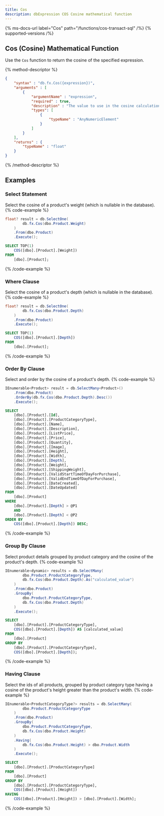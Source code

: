 ```yaml
---
title: Cos
description: dbExpression COS Cosine mathematical function
---
```


{% ms-docs-url label="Cos" path="/functions/cos-transact-sql" /%}
{% supported-versions /%}

## Cos (Cosine) Mathematical Function

Use the `Cos` function to return the cosine of the specified expression.

{% method-descriptor %}
```json
{
    "syntax" : "db.fx.Cos({expression})",
    "arguments" : [
        {
            "argumentName" : "expression",
            "required" : true, 
            "description" : "The value to use in the cosine calculation.",
            "types": [
                { 
                    "typeName" : "AnyNumericElement"
                }
            ]
        }
    ],
	"returns" : {
		"typeName" : "float"
	}
}
```
{% /method-descriptor %}

## Examples
### Select Statement
Select the cosine of a product's weight (which is nullable in the database).
{% code-example %}
```csharp
float? result = db.SelectOne(
        db.fx.Cos(dbo.Product.Weight)
    )
    .From(dbo.Product)
    .Execute();
```
```sql
SELECT TOP(1)
	COS([dbo].[Product].[Weight])
FROM
	[dbo].[Product];
```
{% /code-example %}

### Where Clause
Select the cosine of a product's depth (which is nullable in the database).
{% code-example %}
```csharp
float? result = db.SelectOne(
        db.fx.Cos(dbo.Product.Depth)
    )
    .From(dbo.Product)
    .Execute();
```
```sql
SELECT TOP(1)
	COS([dbo].[Product].[Depth])
FROM
	[dbo].[Product];
```
{% /code-example %}

### Order By Clause
Select and order by the cosine of a product's depth.
{% code-example %}
```csharp
IEnumerable<Product> result = db.SelectMany<Product>()
    .From(dbo.Product)
    .OrderBy(db.fx.Cos(dbo.Product.Depth).Desc())
    .Execute();
```
```sql
SELECT
	[dbo].[Product].[Id],
	[dbo].[Product].[ProductCategoryType],
	[dbo].[Product].[Name],
	[dbo].[Product].[Description],
	[dbo].[Product].[ListPrice],
	[dbo].[Product].[Price],
	[dbo].[Product].[Quantity],
	[dbo].[Product].[Image],
	[dbo].[Product].[Height],
	[dbo].[Product].[Width],
	[dbo].[Product].[Depth],
	[dbo].[Product].[Weight],
	[dbo].[Product].[ShippingWeight],
	[dbo].[Product].[ValidStartTimeOfDayForPurchase],
	[dbo].[Product].[ValidEndTimeOfDayForPurchase],
	[dbo].[Product].[DateCreated],
	[dbo].[Product].[DateUpdated]
FROM
	[dbo].[Product]
WHERE
	[dbo].[Product].[Depth] > @P1
	AND
	[dbo].[Product].[Depth] < @P2
ORDER BY
	COS([dbo].[Product].[Depth]) DESC;
```
{% /code-example %}

### Group By Clause
Select product details grouped by product
category and the cosine of the product's depth.
{% code-example %}
```csharp
IEnumerable<dynamic> results = db.SelectMany(
        dbo.Product.ProductCategoryType,
        db.fx.Cos(dbo.Product.Depth).As("calculated_value")
    )
    .From(dbo.Product)
    .GroupBy(
        dbo.Product.ProductCategoryType,
        db.fx.Cos(dbo.Product.Depth)
    )
    .Execute();
```
```sql
SELECT
	[dbo].[Product].[ProductCategoryType],
	COS([dbo].[Product].[Depth]) AS [calculated_value]
FROM
	[dbo].[Product]
GROUP BY
	[dbo].[Product].[ProductCategoryType],
	COS([dbo].[Product].[Depth]);
```
{% /code-example %}

### Having Clause
Select the ids of all products, grouped by product
category type having a cosine of the product's height 
greater than the product's width.
{% code-example %}
```csharp
IEnumerable<ProductCategoryType?> results = db.SelectMany(
        dbo.Product.ProductCategoryType
    )
    .From(dbo.Product)
    .GroupBy(
        dbo.Product.ProductCategoryType,
        db.fx.Cos(dbo.Product.Height)
    )
    .Having(
        db.fx.Cos(dbo.Product.Height) > dbo.Product.Width
    )
    .Execute();
```
```sql
SELECT
	[dbo].[Product].[ProductCategoryType]
FROM
	[dbo].[Product]
GROUP BY
	[dbo].[Product].[ProductCategoryType],
	COS([dbo].[Product].[Height])
HAVING
	COS([dbo].[Product].[Height]) > [dbo].[Product].[Width];
```
{% /code-example %}
